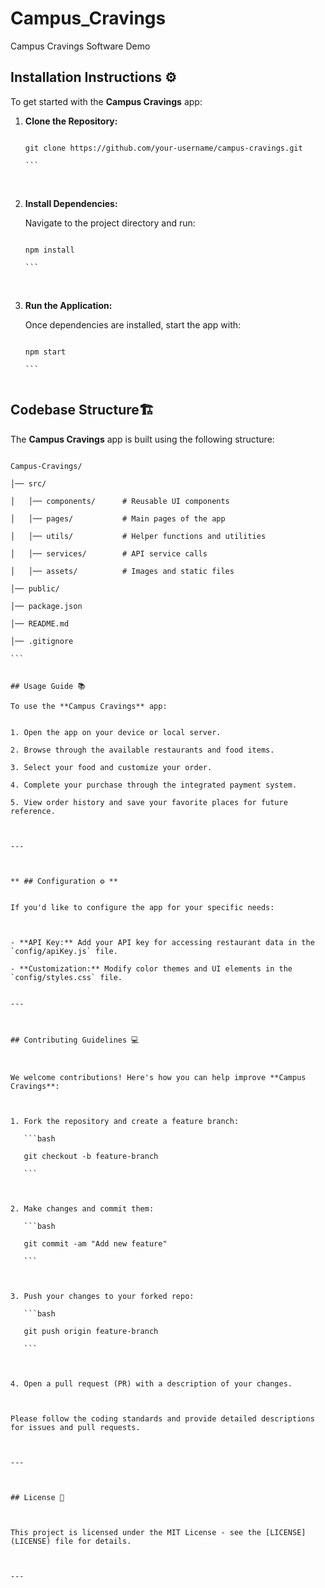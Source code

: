 # Campus_Cravings
Campus Cravings Software Demo


## Installation Instructions ⚙️​

To get started with the **Campus Cravings** app:​


1. **Clone the Repository:**​

   ```bash​

   git clone https://github.com/your-username/campus-cravings.git​

   ```​

​

2. **Install Dependencies:**​

   Navigate to the project directory and run:​

   ```bash​

   npm install​

   ```​

​

3. **Run the Application:**​

   Once dependencies are installed, start the app with:​

   ```bash​

   npm start​

   ```​
   

## Codebase Structure🏗️​ 

The **Campus Cravings** app is built using the following structure:​

```​

Campus-Cravings/​

│── src/​

│   │── components/      # Reusable UI components​

│   │── pages/           # Main pages of the app​

│   │── utils/           # Helper functions and utilities​

│   │── services/        # API service calls​

│   │── assets/          # Images and static files​

│── public/​

│── package.json​

│── README.md​

│── .gitignore​

```​


## Usage Guide 📚​

To use the **Campus Cravings** app:​


1. Open the app on your device or local server.​

2. Browse through the available restaurants and food items.​

3. Select your food and customize your order.​

4. Complete your purchase through the integrated payment system.​

5. View order history and save your favorite places for future reference.​

​

---​

​

** ## Configuration ⚙️ ​**

​
If you'd like to configure the app for your specific needs:​

​

- **API Key:** Add your API key for accessing restaurant data in the `config/apiKey.js` file.​

- **Customization:** Modify color themes and UI elements in the `config/styles.css` file.​


---

​

## Contributing Guidelines 💻​

​

We welcome contributions! Here's how you can help improve **Campus Cravings**:​

​

1. Fork the repository and create a feature branch:​

   ```bash​

   git checkout -b feature-branch​

   ```​

​

2. Make changes and commit them:​

   ```bash​

   git commit -am "Add new feature"​

   ```​

​

3. Push your changes to your forked repo:​

   ```bash​

   git push origin feature-branch​

   ```​

​

4. Open a pull request (PR) with a description of your changes.​

​

Please follow the coding standards and provide detailed descriptions for issues and pull requests.​

​

---​

​

## License 📛​

​

This project is licensed under the MIT License - see the [LICENSE](LICENSE) file for details.​

​

---​

​
